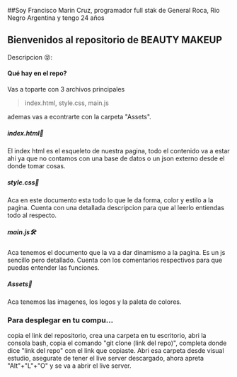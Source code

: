 ##Soy Francisco Marin Cruz, programador full stak de General Roca, Rio Negro Argentina y tengo 24 años

## Bienvenidos al repositorio de BEAUTY MAKEUP

Descripcion 😜:

#### Qué hay en el repo?
Vas a toparte con 3 archivos principales 
> index.html,
> style.css,
> main.js

ademas vas a econtrarte con la carpeta "Assets".

##### index.html🦴
El index html es el esqueleto de nuestra pagina, todo el contenido va a estar ahi ya que no contamos con una base de datos o un json externo desde el donde tomar cosas.
##### style.css🎀
Aca en este documento esta todo lo que le da forma, color y estilo a la pagina.
Cuenta con una detallada descripcion para que al leerlo entiendas todo al respecto.
##### main.js🛠
Aca tenemos el documento  que la va a dar dinamismo a la pagina. Es un js sencillo pero detallado. Cuenta con los comentarios respectivos para que puedas entender las funciones.


##### Assets🎁
Aca tenemos las imagenes, los logos y la paleta de colores.

### Para desplegar en tu compu...

copia el link del repositorio, crea una carpeta en tu escritorio, abri la consola bash, copia el comando "git clone (link del repo)", completa donde dice "link del repo" con el link que copiaste. Abri esa carpeta desde visual estudio, asegurate de tener el live server descargado, ahora apreta "Alt"+"L"+"O"  y se va a abrir el live server.
